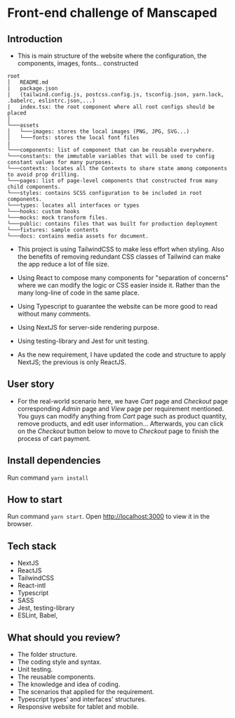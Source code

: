 # Front-end challenge of Manscaped

## Introduction
- This is main structure of the website where the configuration, the components, images, fonts... constructed
```
root
│   README.md
|   package.json
|   (tailwind.config.js, postcss.config.js, tsconfig.json, yarn.lock, .babelrc, eslintrc.json,...)
|   index.tsx: the root component where all root configs should be placed
│
└───assets
│   └───images: stores the local images (PNG, JPG, SVG...)
│   └───fonts: stores the local font files
|
└───components: list of component that can be reusable everywhere.
└───constants: the immutable variables that will be used to config constant values for many purposes.
└───contexts: locates all the Contexts to share state among components to avoid prop drilling.
└───pages: list of page-level components that constructed from many child components.
└───styles: contains SCSS configuration to be included in root components.
└───types: locates all interfaces or types
└───hooks: custom hooks
└───mocks: mock transform files.
└───public: contains files that was built for production deployment
└───fixtures: sample contents
└───docs: contains media assets for document.
```

- This project is using TailwindCSS to make less effort when styling. Also the benefits of removing redundant CSS classes of Tailwind can make the app reduce a lot of file size.
- Using React to compose many components for "separation of concerns" where we can modify the logic or CSS easier inside it. Rather than the many long-line of code in the same place.
- Using Typescript to guarantee the website can be more good to read without many comments.
- Using NextJS for server-side rendering purpose.
- Using testing-library and Jest for unit testing.

- As the new requirement, I have updated the code and structure to apply NextJS; the previous is only ReactJS.

## User story
- For the real-world scenario here, we have *Cart* page and *Checkout* page corresponding *Admin* page and *View* page per requirement mentioned. You guys can modify anything from *Cart* page such as product quantity, remove products, and edit user information... Afterwards, you can click on the *Checkout* button below to move to *Checkout* page to finish the process of cart payment.

## Install dependencies

Run command `yarn install`

## How to start

Run command `yarn start`.
Open [http://localhost:3000](http://localhost:3000) to view it in the browser.

## Tech stack
- NextJS
- ReactJS
- TailwindCSS
- React-intl
- Typescript
- SASS
- Jest, testing-library
- ESLint, Babel,

## What should you review?
- The folder structure.
- The coding style and syntax.
- Unit testing.
- The reusable components.
- The knowledge and idea of coding.
- The scenarios that applied for the requirement.
- Typescript types' and interfaces' structures.
- Responsive website for tablet and mobile.